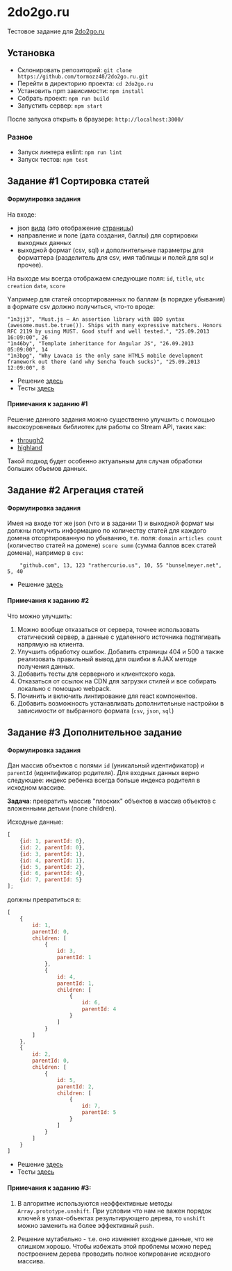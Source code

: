 # 2do2go.ru
Тестовое задание для [2do2go.ru](https://www.2do2go.ru/)

## Установка

* Склонировать репозиторий: `git clone https://github.com/tormozz48/2do2go.ru.git`
* Перейти в директорию проекта: `cd 2do2go.ru`
* Установить npm зависимости: `npm install`
* Собрать проект: `npm run build`
* Запустить сервер: `npm start`

После запуска открыть в браузере: `http://localhost:3000/`

### Разное

* Запуск линтера eslint: `npm run lint`
* Запуск тестов: `npm test`

## Задание #1 Сортировка статей

#### Формулировка задания

На входе:

* json [вида](http://www.reddit.com/r/javascript/.json) 
(это отображение [страницы](http://www.reddit.com/r/javascript))
* направление и поле (дата создания, баллы) для сортировки выходных данных
* выходной формат (csv, sql) и дополнительные параметры для форматтера 
(разделитель для csv, имя таблицы и полей для sql и прочее).

На выходе мы всегда отображаем следующие поля:
`id`, `title`, `utc` `creation` `date`, `score`

Yапример для статей отсортированных по баллам (в порядке убывания) 
в формате csv должно получиться, что-то вроде:

```csv
"1n3jj3", "Must.js — An assertion library with BDD syntax (awesome.must.be.true()). Ships with many expressive matchers. Honors RFC 2119 by using MUST. Good stuff and well tested.", "25.09.2013 16:09:00", 26
"1n46by", "Template inheritance for Angular JS", "26.09.2013 05:09:00", 14
"1n3bpg", "Why Lavaca is the only sane HTML5 mobile development framework out there (and why Sencha Touch sucks)", "25.09.2013 12:09:00", 8
```

* Решение [здесь](./src/task1)
* Тесты [здесь](./test/task1)

#### Примечания к заданию #1

Решение данного задания можно существенно улучшить с помощью высокоуровневых
библиотек для работы со Stream API, таких как:
* [through2](https://www.npmjs.com/package/through2)
* [highland](https://www.npmjs.com/package/highland)

Такой подход будет особенно актуальным для случая обработки больших объемов данных.

## Задание #2 Агрегация статей

#### Формулировка задания

Имея на входе тот же json (что и в задании 1) и выходной формат мы должны получить информацию по количеству статей для каждого домена отсортированную по убыванию, т.е. поля:
`domain` `articles count` (количество статей на домене) `score summ` (сумма баллов всех статей домена), например в `csv`:
```csv
    "github.com", 13, 123 "rathercurio.us", 10, 55 "bunselmeyer.net", 5, 40
```

* Решение [здесь](./src/task2)

#### Примечания к заданию #2

Что можно улучшить:

1. Можно вообще отказаться от сервера, точнее использовать статический сервер,
а данные с удаленного источника подтягивать напрямую на клиента.
2. Улучшить обработку ошибок. Добавить страницы 404 и 500 а также реализовать правильный вывод для ошибки в AJAX методе получения данных.
3. Добавить тесты для серверного и клиентского кода.
4. Отказаться от ссылок на CDN для загрузки стилей и все собирать локально с помощью webpack.
5. Починить и включить линтирование для react компонентов.
6. Добавить возможность устанавливать дополнительные настройки в зависимости от выбранного формата (`csv`, `json`, `sql`)

## Задание #3 Дополнительное задание

#### Формулировка задания

Дан массив объектов с полями `id` (уникальный идентификатор) и `parentId` (идентификатор родителя). 
Для входных данных верно следующее: индекс ребенка всегда больше индекса родителя в исходном массиве.

**Задача**: превратить массив "плоских" объектов в массив объектов с вложенными детьми (поле children).

Исходные данные:
```js
[
    {id: 1, parentId: 0},
    {id: 2, parentId: 0},
    {id: 3, parentId: 1},
    {id: 4, parentId: 1},
    {id: 5, parentId: 2},
    {id: 6, parentId: 4},
    {id: 7, parentId: 5}
];
```

должны превратиться в:
```js
[
    {
        id: 1,
        parentId: 0,
        children: [
            {
                id: 3,
                parentId: 1
            },
            {
                id: 4,
                parentId: 1,
                children: [
                    {
                        id: 6,
                        parentId: 4
                    }
                ]
            }
        ]
    },
    {
        id: 2,
        parentId: 0,
        children: [
            {
                id: 5,
                parentId: 2,
                children: [
                    {
                        id: 7,
                        parentId: 5
                    }
                ]
            }
        ]
    }
]
```

* Решение [здесь](./src/task3)
* Тесты [здесь](./test/task3)

#### Примечания к заданию #3:

1. В алгоритме используются неэффективные методы `Array.prototype.unshift`. 
При условии что нам не важен порядок ключей в узлах-объектах результирующего
дерева, то `unshift` можно заменить на более эффективный `push`.

2. Решение мутабельно - т.е. оно изменяет входные данные, что не слишком хорошо.
Чтобы избежать этой проблемы можно перед построением дерева проводить полное копирование
исходного массива.
